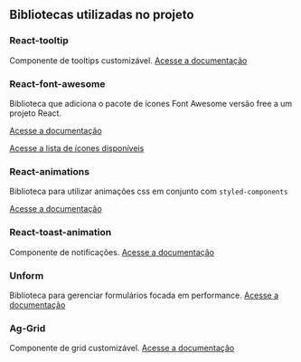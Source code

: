 
## Bibliotecas utilizadas no projeto

### React-tooltip

Componente de tooltips customizável. [Acesse a documentação](https://www.npmjs.com/package/react-tooltip)

### React-font-awesome

Biblioteca que adiciona o pacote de ícones Font Awesome versão free a um projeto React.

[Acesse a documentação](https://github.com/FortAwesome/react-fontawesome)

[Acesse a lista de ícones disponíveis](https://fontawesome.com/icons?d=gallery&m=free)

### React-animations

Biblioteca para utilizar animações css em conjunto com `styled-components`

[Acesse a documentação](https://www.npmjs.com/package/react-animations)

### React-toast-animation

Componente de notificações. [Acesse a documentação](https://jossmac.github.io/react-toast-notifications/)

### Unform

Biblioteca para gerenciar formulários focada em performance. [Acesse a documentação](https://github.com/Rocketseat/unform#readme)

### Ag-Grid

Componente de grid customizável. [Acesse a documentação](https://www.ag-grid.com/react-grid/)
